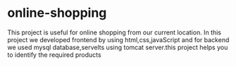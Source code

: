 # online-shopping
This project is useful for online shopping from our current location. In this  project we developed frontend by using html,css,javaScript and for backend  we used mysql  database,servelts using tomcat server.this project helps you to identify the required products
